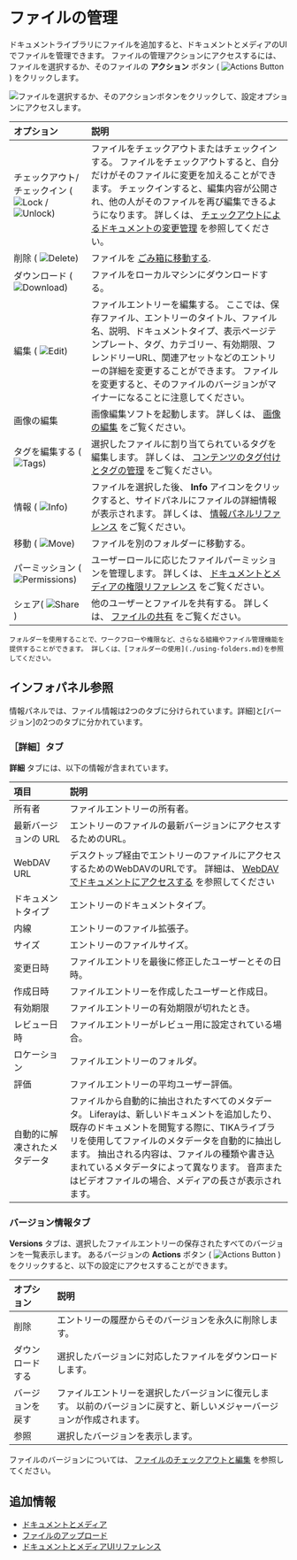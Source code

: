 # ファイルの管理

ドキュメントライブラリにファイルを追加すると、ドキュメントとメディアのUIでファイルを管理できます。 ファイルの管理アクションにアクセスするには、ファイルを選択するか、そのファイルの **アクション** ボタン ( ![Actions Button](../../../images/icon-actions.png) ) をクリックします。

![ファイルを選択するか、そのアクションボタンをクリックして、設定オプションにアクセスします。](./managing-files/images/01.png)

| オプション                                                                                                 | 説明                                                                                                                                                                                                                                                         |
|:----------------------------------------------------------------------------------------------------- |:---------------------------------------------------------------------------------------------------------------------------------------------------------------------------------------------------------------------------------------------------------- |
| チェックアウト/チェックイン ( ![Lock](../../../images/icon-lock.png) / ![Unlock](../../../images/icon-unlock.png)) | ファイルをチェックアウトまたはチェックインする。 ファイルをチェックアウトすると、自分だけがそのファイルに変更を加えることができます。 チェックインすると、編集内容が公開され、他の人がそのファイルを再び編集できるようになります。 詳しくは、 [チェックアウトによるドキュメントの変更管理](../publishing-and-sharing/managing-document-access/managing-document-changes-with-checkout.md) を参照してください。 |
| 削除 ( ![Delete](../../../images/icon-app-trash.png))                                                   | ファイルを [ごみ箱に移動する](../../recycle-bin/recycle-bin-overview.md).                                                                                                                                                                                               |
| ダウンロード ( ![Download](../../../images/icon-download.png))                                              | ファイルをローカルマシンにダウンロードする。                                                                                                                                                                                                                                     |
| 編集 ( ![Edit](../../../images/icon-edit.png))                                                          | ファイルエントリーを編集する。 ここでは、保存ファイル、エントリーのタイトル、ファイル名、説明、ドキュメントタイプ、表示ページテンプレート、タグ、カテゴリー、有効期限、フレンドリーURL、関連アセットなどのエントリーの詳細を変更することができます。 ファイルを変更すると、そのファイルのバージョンがマイナーになることに注意してください。                                                                                   |
| 画像の編集                                                                                                 | 画像編集ソフトを起動します。 詳しくは、 [画像の編集](./editing-images.md) をご覧ください。                                                                                                                                                                                                 |
| タグを編集する ( ![Tags](../../../images/icon-tag.png))                                                      | 選択したファイルに割り当てられているタグを編集します。 詳しくは、 [コンテンツのタグ付けとタグの管理](../../tags-and-categories/tagging-content-and-managing-tags.md) をご覧ください。                                                                                                                              |
| 情報 ( ![Info](../../../images/icon-information.png))                                                   | ファイルを選択した後、 **Info** アイコンをクリックすると、サイドパネルにファイルの詳細情報が表示されます。 詳しくは、 [情報パネルリファレンス](#info-panel-reference) をご覧ください。                                                                                                                                               |
| 移動 ( ![Move](../../../images/icon-move-folder.png))                                                   | ファイルを別のフォルダーに移動する。                                                                                                                                                                                                                                         |
| パーミッション ( ![Permissions](../../../images/icon-permissions.png))                                       | ユーザーロールに応じたファイルパーミッションを管理します。 詳しくは、 [ドキュメントとメディアの権限リファレンス](../publishing-and-sharing/managing-document-access/documents-and-media-permissions-reference.md) をご覧ください。                                                                  |
| シェア( ![Share](../../../images/icon-share.png))                                                        | 他のユーザーとファイルを共有する。 詳しくは、 [ファイルの共有](../publishing-and-sharing/managing-document-access/sharing-documents-with-other-users.md) をご覧ください。                                                                                                                       |

```{tip}
フォルダーを使用することで、ワークフローや権限など、さらなる組織やファイル管理機能を提供することができます。 詳しくは、[フォルダーの使用](./using-folders.md)を参照してください。
```

## インフォパネル参照

情報パネルでは、ファイル情報は2つのタブに分けられています。詳細]と[バージョン]の2つのタブに分かれています。

### ［詳細］タブ

**詳細** タブには、以下の情報が含まれています。

| 項目             | 説明                                                                                                                                                                               |
|:-------------- |:-------------------------------------------------------------------------------------------------------------------------------------------------------------------------------- |
| 所有者            | ファイルエントリーの所有者。                                                                                                                                                                   |
| 最新バージョンの URL   | エントリーのファイルの最新バージョンにアクセスするためのURL。                                                                                                                                                 |
| WebDAV URL     | デスクトップ経由でエントリーのファイルにアクセスするためのWebDAVのURLです。 詳細は、 [WebDAVでドキュメントにアクセスする](../publishing-and-sharing/accessing-documents-with-webdav.md) を参照してください                          |
| ドキュメントタイプ      | エントリーのドキュメントタイプ。                                                                                                                                                                 |
| 内線             | エントリーのファイル拡張子。                                                                                                                                                                   |
| サイズ            | エントリーのファイルサイズ。                                                                                                                                                                   |
| 変更日時           | ファイルエントリを最後に修正したユーザーとその日時。                                                                                                                                                       |
| 作成日時           | ファイルエントリーを作成したユーザーと作成日。                                                                                                                                                          |
| 有効期限           | ファイルエントリーの有効期限が切れたとき。                                                                                                                                                            |
| レビュー日時         | ファイルエントリーがレビュー用に設定されている場合。                                                                                                                                                       |
| ロケーション         | ファイルエントリーのフォルダ。                                                                                                                                                                  |
| 評価             | ファイルエントリーの平均ユーザー評価。                                                                                                                                                              |
| 自動的に解凍されたメタデータ | ファイルから自動的に抽出されたすべてのメタデータ。 Liferayは、新しいドキュメントを追加したり、既存のドキュメントを閲覧する際に、TIKAライブラリを使用してファイルのメタデータを自動的に抽出します。 抽出される内容は、ファイルの種類や書き込まれているメタデータによって異なります。 音声またはビデオファイルの場合、メディアの長さが表示されます。 |

### バージョン情報タブ

**Versions** タブは、選択したファイルエントリーの保存されたすべてのバージョンを一覧表示します。 あるバージョンの **Actions** ボタン ( ![Actions Button](../../../images/icon-actions.png) ) をクリックすると、以下の設定にアクセスすることができます。

| オプション    | 説明                                                           |
|:-------- |:------------------------------------------------------------ |
| 削除       | エントリーの履歴からそのバージョンを永久に削除します。                                  |
| ダウンロードする | 選択したバージョンに対応したファイルをダウンロードします。                                |
| バージョンを戻す | ファイルエントリーを選択したバージョンに復元します。 以前のバージョンに戻すと、新しいメジャーバージョンが作成されます。 |
| 参照       | 選択したバージョンを表示します。                                             |

ファイルのバージョンについては、 [ファイルのチェックアウトと編集](../publishing-and-sharing/managing-document-access/managing-document-changes-with-checkout.md) を参照してください。

## 追加情報

* [ドキュメントとメディア](../../documents-and-media.md)
* [ファイルのアップロード](./uploading-files.md)
* [ドキュメントとメディアUIリファレンス](../documents-and-media-ui-reference.md)
